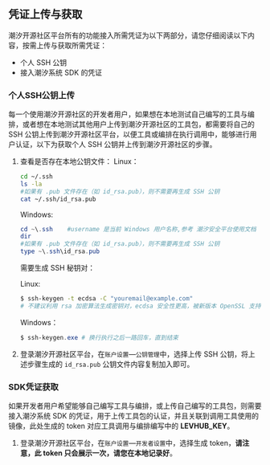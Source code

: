 ## 凭证上传与获取

潮汐开源社区平台所有的功能接入所需凭证为以下两部分，请您仔细阅读以下内容，按需上传与获取所需凭证：

* 个人 SSH 公钥
* 接入潮汐系统 SDK 的凭证



### 个人SSH公钥上传

每一个使用潮汐开源社区的开发者用户，如果想在本地测试自己编写的工具与编排，或者想在本地测试其他用户上传到潮汐开源社区的工具包，都需要将自己的 SSH 公钥上传到潮汐开源社区平台，以便工具或编排在执行调用中，能够进行用户认证，以下为获取个人 SSH 公钥并上传到潮汐开源社区的步骤。

1. 查看是否存在本地公钥文件：
   Linux：

   ```bash
   cd ~/.ssh
   ls -la
   #如果有 .pub 文件存在（如 id_rsa.pub），则不需要再生成 SSH 公钥
   cat ~/.ssh/id_rsa.pub
   ```

   Windows:

   ```powershell
   cd ~\.ssh	#username 是当前 Windows 用户名称,参考 潮汐安全平台使用文档
   dir
   #如果有 .pub 文件存在（如 id_rsa.pub），则不需要再生成 SSH 公钥
   type ~\.ssh\id_rsa.pub
   ```

   需要生成 SSH 秘钥对：

   Linux:

   ```bash
   $ ssh-keygen -t ecdsa -C "youremail@example.com"
   # 不建议利用 rsa 加密算法生成密钥对，ecdsa 安全性更高，被新版本 OpenSSL 支持
   ```

   Windows：

   ```powershell
   $ ssh-keygen.exe # 换行执行之后一路回车，直到结束
   ```



3. 登录潮汐开源社区平台，在`账户设置`—`公钥管理`中，选择上传 SSH 公钥，将上述步骤生成的 `id_rsa.pub` 公钥文件内容复制加入即可。



### SDK凭证获取

如果开发者用户希望能够自己编写工具与编排，或上传自己编写的工具包，则需要接入潮汐系统 SDK 的凭证，用于上传工具包的认证，并且关联到调用工具使用的镜像，此处生成的 token 对应工具调用与编排编写中的 **LEVHUB_KEY**。

1. 登录潮汐开源社区平台，在`账户设置`—`开发者设置`中，选择生成 token，**请注意，此 token 只会展示一次，请您在本地记录好**。
